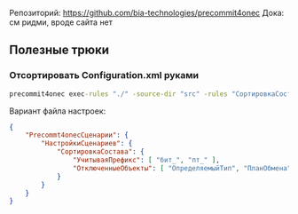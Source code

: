 Репозиторий: https://github.com/bia-technologies/precommit4onec
Дока: см ридми, вроде сайта нет

## Полезные трюки
### Отсортировать Configuration.xml руками

```bat
precommit4onec exec-rules "./" -source-dir "src" -rules "СортировкаСостава" -cfg-file ".\sort.json"
```

Вариант файла настроек:
```json
{ 
	"Precommt4onecСценарии": { 
		"НастройкиСценариев": { 
			"СортировкаСостава": { 
				"УчитываяПрефикс": [ "бит_", "пт_" ], 
				"ОтключенныеОбъекты": [ "ОпределяемыйТип", "ПланОбмена", "ФункциональнаяОпция", "Подсистема" ] 
			} 
		} 
	} 
}
```
